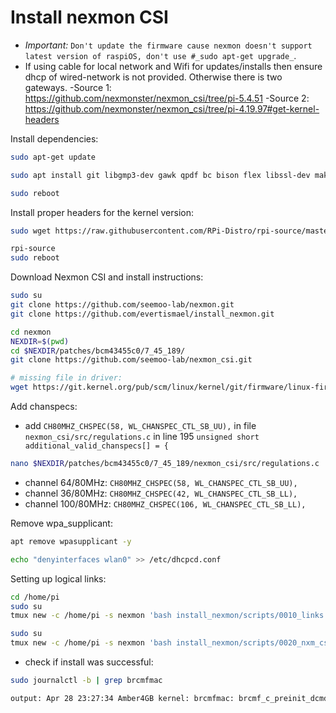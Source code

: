 # Install nexmon CSI
- _Important:_ `Don't update the firmware cause nexmon doesn't support latest version of raspiOS, don't use #_sudo apt-get upgrade_`.
- If using cable for local network and Wifi for updates/installs then ensure dhcp of wired-network is not provided. Otherwise there is two gateways.
-Source 1: https://github.com/nexmonster/nexmon_csi/tree/pi-5.4.51
-Source 2: https://github.com/nexmonster/nexmon_csi/tree/pi-4.19.97#get-kernel-headers


Install dependencies:
```sh
sudo apt-get update

sudo apt install git libgmp3-dev gawk qpdf bc bison flex libssl-dev make automake texinfo libtool-bin tcpdump tmux openssl libncurses5-dev

sudo reboot
```
Install proper headers for the kernel version:

```sh
sudo wget https://raw.githubusercontent.com/RPi-Distro/rpi-source/master/rpi-source -O /usr/local/bin/rpi-source && sudo chmod +x /usr/local/bin/rpi-source && /usr/local/bin/rpi-source -q --tag-update

rpi-source
sudo reboot
```

Download Nexmon CSI and install instructions:
```sh
sudo su
git clone https://github.com/seemoo-lab/nexmon.git
git clone https://github.com/evertismael/install_nexmon.git

cd nexmon
NEXDIR=$(pwd)
cd $NEXDIR/patches/bcm43455c0/7_45_189/
git clone https://github.com/seemoo-lab/nexmon_csi.git

# missing file in driver:
wget https://git.kernel.org/pub/scm/linux/kernel/git/firmware/linux-firmware.git/tree/brcm/brcmfmac43455-sdio.raspberrypi,4-model-b.txt

```
Add chanspecs:

- add `CH80MHZ_CHSPEC(58, WL_CHANSPEC_CTL_SB_UU),` in file  `nexmon_csi/src/regulations.c` in line 195 `unsigned short additional_valid_chanspecs[] = {`
```sh
nano $NEXDIR/patches/bcm43455c0/7_45_189/nexmon_csi/src/regulations.c
```
- channel 64/80MHz:  `CH80MHZ_CHSPEC(58, WL_CHANSPEC_CTL_SB_UU),`
- channel 36/80MHz:  `CH80MHZ_CHSPEC(42, WL_CHANSPEC_CTL_SB_LL),`
- channel 100/80MHz:  `CH80MHZ_CHSPEC(106, WL_CHANSPEC_CTL_SB_LL),`

Remove wpa_supplicant:
```sh
apt remove wpasupplicant -y

echo "denyinterfaces wlan0" >> /etc/dhcpcd.conf
```
Setting up logical links:
```sh
cd /home/pi
sudo su
tmux new -c /home/pi -s nexmon 'bash install_nexmon/scripts/0010_links.sh | tee ./0010.log'
```

```sh
sudo su
tmux new -c /home/pi -s nexmon 'bash install_nexmon/scripts/0020_nxm_csi.sh | tee ./0020.log'
```

- check if install was successful:
```sh
sudo journalctl -b | grep brcmfmac

output: Apr 28 23:27:34 Amber4GB kernel: brcmfmac: brcmf_c_preinit_dcmds: Firmware: BCM4345/6 wl0: Apr 28 2021 23:27:00 version 7.45.189 (nexmon.org/csi: v0.1.1-5-g9d86-1)
```


<!--stackedit_data:
eyJoaXN0b3J5IjpbNzkxODY3NjgxLC03MzMxMzUxNjEsLTIwNz
M2NjExOTUsMzY3Nzc5NjE5LDEyMTIwNTk0NzIsMTQyNjY4NjQz
NCwtMTI1OTg5ODAwMCwtNDE1NTQwNzMsLTE2NTM0NjA4OTZdfQ
==
-->